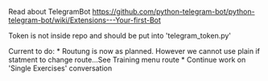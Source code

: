 Read about TelegramBot
https://github.com/python-telegram-bot/python-telegram-bot/wiki/Extensions---Your-first-Bot

Token is not inside repo and should be put into 'telegram_token.py'

Current to do:
    * Routung is now as planned. However we cannot use plain if statment to change route...See Training menu route
    * Continue work on 'Single Exercises' conversation


